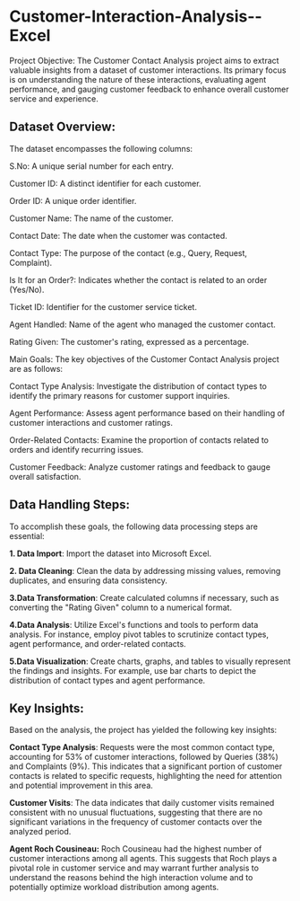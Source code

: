 # Customer-Interaction-Analysis--Excel

Project Objective: The Customer Contact Analysis project aims to extract valuable insights from a dataset of customer interactions. Its primary focus is on understanding the nature of these interactions, evaluating agent performance, and gauging customer feedback to enhance overall customer service and experience.

## Dataset Overview: 
The dataset encompasses the following columns:

S.No: A unique serial number for each entry.

Customer ID: A distinct identifier for each customer.

Order ID: A unique order identifier.

Customer Name: The name of the customer.

Contact Date: The date when the customer was contacted.

Contact Type: The purpose of the contact (e.g., Query, Request, Complaint).

Is It for an Order?: Indicates whether the contact is related to an order (Yes/No).

Ticket ID: Identifier for the customer service ticket.

Agent Handled: Name of the agent who managed the customer contact.

Rating Given: The customer's rating, expressed as a percentage.

Main Goals: The key objectives of the Customer Contact Analysis project are as follows:

Contact Type Analysis: Investigate the distribution of contact types to identify the primary reasons for customer support inquiries.

Agent Performance: Assess agent performance based on their handling of customer interactions and customer ratings.

Order-Related Contacts: Examine the proportion of contacts related to orders and identify recurring issues.

Customer Feedback: Analyze customer ratings and feedback to gauge overall satisfaction.

## Data Handling Steps: 
To accomplish these goals, the following data processing steps are essential:

**1. Data Import**: Import the dataset into Microsoft Excel.

**2. Data Cleaning**: Clean the data by addressing missing values, removing duplicates, and ensuring data consistency.

**3.Data Transformation**: Create calculated columns if necessary, such as converting the "Rating Given" column to a numerical format.

**4.Data Analysis**: Utilize Excel's functions and tools to perform data analysis. For instance, employ pivot tables to scrutinize contact types, agent performance, and order-related contacts.

**5.Data Visualization**: Create charts, graphs, and tables to visually represent the findings and insights. For example, use bar charts to depict the distribution of contact types and agent performance.


## Key Insights: 
Based on the analysis, the project has yielded the following key insights:

**Contact Type Analysis**: Requests were the most common contact type, accounting for 53% of customer interactions, followed by Queries (38%) and Complaints (9%). This indicates that a significant portion of customer contacts is related to specific requests, highlighting the need for attention and potential improvement in this area.

**Customer Visits**: The data indicates that daily customer visits remained consistent with no unusual fluctuations, suggesting that there are no significant variations in the frequency of customer contacts over the analyzed period.

**Agent Roch Cousineau:** Roch Cousineau had the highest number of customer interactions among all agents. This suggests that Roch plays a pivotal role in customer service and may warrant further analysis to understand the reasons behind the high interaction volume and to potentially optimize workload distribution among agents.


